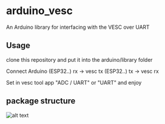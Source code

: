 # arduino_vesc
An Arduino library for interfacing with the VESC over UART

## Usage
clone this repository and put it into the arduino/library folder

Connect Arduino 
(ESP32..) rx -> vesc tx
(ESP32..) tx -> vesc rx

Set in vesc tool app "ADC / UART" or "UART" and enjoy

## package structure
![alt text](https://raw.githubusercontent.com/gianmarcov/arduino_vesc/develop/assets/vesc_tx.png)
